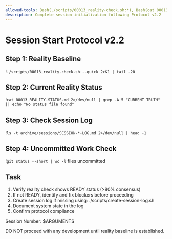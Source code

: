 ```yaml
---
allowed-tools: Bash(./scripts/00013_reality-check.sh:*), Bash(cat 00013_REALITY-STATUS.md:*), Bash(ls archive/sessions/SESSION-*:*), Bash(./scripts/create-session-log.sh:*)
description: Complete session initialization following Protocol v2.2
---
```


# Session Start Protocol v2.2

## Step 1: Reality Baseline
!`./scripts/00013_reality-check.sh --quick 2>&1 | tail -20`

## Step 2: Current Reality Status
!`cat 00013_REALITY-STATUS.md 2>/dev/null | grep -A 5 "CURRENT TRUTH" || echo "No status file found"`

## Step 3: Check Session Log
!`ls -t archive/sessions/SESSION-*-LOG.md 2>/dev/null | head -1`

## Step 4: Uncommitted Work Check
!`git status --short | wc -l` files uncommitted

## Task
1. Verify reality check shows READY status (>80% consensus)
2. If not READY, identify and fix blockers before proceeding
3. Create session log if missing using: ./scripts/create-session-log.sh
4. Document system state in the log
5. Confirm protocol compliance

Session Number: $ARGUMENTS

DO NOT proceed with any development until reality baseline is established.